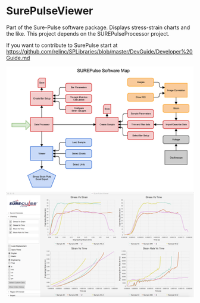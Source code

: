 # SurePulseViewer
Part of the Sure-Pulse software package. Displays stress-strain charts and the like. This project depends on the SUREPulseProcessor project.

If you want to contribute to SurePulse start at
https://github.com/relinc/SPLibraries/blob/master/DevGuide/Developer%20Guide.md

![Flowchart](SUREPulseSoftwareFlowChart.png)
![Screenshot](Screenshot.png)
